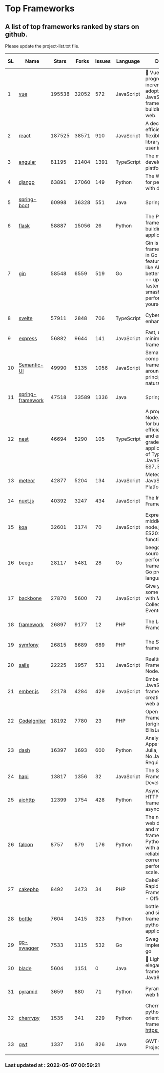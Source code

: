 # Top Frameworks
## A list of top frameworks ranked by stars on github.  
Please update the project-list.txt file.

| SL| Name  | Stars| Forks| Issues | Language | Description | Last Commit |
| --| ------| -----| ---- | ------ | -------- | ----------- | ----------- |
| 1 | [vue](https://github.com/vuejs/vue) | 195538 | 32052 | 572 | JavaScript | 🖖 Vue.js is a progressive, incrementally-adoptable JavaScript framework for building UI on the web. | 2022-05-03 00:47:22 |
| 2 | [react](https://github.com/facebook/react) | 187525 | 38571 | 910 | JavaScript | A declarative, efficient, and flexible JavaScript library for building user interfaces. | 2022-05-06 19:36:03 |
| 3 | [angular](https://github.com/angular/angular) | 81195 | 21404 | 1391 | TypeScript | The modern web developer’s platform | 2022-05-06 16:52:19 |
| 4 | [django](https://github.com/django/django) | 63891 | 27060 | 149 | Python | The Web framework for perfectionists with deadlines. | 2022-05-06 07:50:46 |
| 5 | [spring-boot](https://github.com/spring-projects/spring-boot) | 60998 | 36328 | 551 | Java | Spring Boot | 2022-05-06 22:05:36 |
| 6 | [flask](https://github.com/pallets/flask) | 58887 | 15056 | 26 | Python | The Python micro framework for building web applications. | 2022-05-03 18:17:03 |
| 7 | [gin](https://github.com/gin-gonic/gin) | 58548 | 6559 | 519 | Go | Gin is a HTTP web framework written in Go (Golang). It features a Martini-like API with much better performance -- up to 40 times faster. If you need smashing performance, get yourself some Gin. | 2022-04-26 00:51:13 |
| 8 | [svelte](https://github.com/sveltejs/svelte) | 57911 | 2848 | 706 | TypeScript | Cybernetically enhanced web apps | 2022-05-06 15:52:22 |
| 9 | [express](https://github.com/expressjs/express) | 56882 | 9644 | 141 | JavaScript | Fast, unopinionated, minimalist web framework for node. | 2022-04-29 19:32:26 |
| 10 | [Semantic-UI](https://github.com/Semantic-Org/Semantic-UI) | 49990 | 5135 | 1056 | JavaScript | Semantic is a UI component framework based around useful principles from natural language. | 2018-10-21 20:59:02 |
| 11 | [spring-framework](https://github.com/spring-projects/spring-framework) | 47518 | 33589 | 1336 | Java | Spring Framework | 2022-05-06 16:53:37 |
| 12 | [nest](https://github.com/nestjs/nest) | 46694 | 5290 | 105 | TypeScript | A progressive Node.js framework for building efficient, scalable, and enterprise-grade server-side applications on top of TypeScript & JavaScript (ES6, ES7, ES8) 🚀 | 2022-05-06 16:57:11 |
| 13 | [meteor](https://github.com/meteor/meteor) | 42877 | 5204 | 134 | JavaScript | Meteor, the JavaScript App Platform | 2022-05-02 13:42:12 |
| 14 | [nuxt.js](https://github.com/nuxt/nuxt.js) | 40392 | 3247 | 434 | JavaScript | The Intuitive Vue(2) Framework | 2021-12-17 13:20:07 |
| 15 | [koa](https://github.com/koajs/koa) | 32601 | 3174 | 70 | JavaScript | Expressive middleware for node.js using ES2017 async functions | 2022-04-06 16:09:57 |
| 16 | [beego](https://github.com/beego/beego) | 28117 | 5481 | 28 | Go | beego is an open-source, high-performance web framework for the Go programming language. | 2022-04-29 03:55:21 |
| 17 | [backbone](https://github.com/jashkenas/backbone) | 27870 | 5600 | 72 | JavaScript | Give your JS App some Backbone with Models, Views, Collections, and Events | 2022-04-26 12:19:45 |
| 18 | [framework](https://github.com/laravel/framework) | 26897 | 9177 | 12 | PHP | The Laravel Framework. | 2022-05-06 13:14:18 |
| 19 | [symfony](https://github.com/symfony/symfony) | 26815 | 8689 | 689 | PHP | The Symfony PHP framework | 2022-05-06 15:18:34 |
| 20 | [sails](https://github.com/balderdashy/sails) | 22225 | 1957 | 531 | JavaScript | Realtime MVC Framework for Node.js | 2022-05-06 21:56:16 |
| 21 | [ember.js](https://github.com/emberjs/ember.js) | 22178 | 4284 | 429 | JavaScript | Ember.js - A JavaScript framework for creating ambitious web applications | 2022-05-06 18:24:33 |
| 22 | [CodeIgniter](https://github.com/bcit-ci/CodeIgniter) | 18192 | 7780 | 23 | PHP | Open Source PHP Framework (originally from EllisLab) | 2022-03-03 13:29:55 |
| 23 | [dash](https://github.com/plotly/dash) | 16397 | 1693 | 600 | Python | Analytical Web Apps for Python, R, Julia, and Jupyter. No JavaScript Required. | 2022-05-06 15:11:35 |
| 24 | [hapi](https://github.com/hapijs/hapi) | 13817 | 1356 | 32 | JavaScript | The Simple, Secure Framework Developers Trust | 2022-04-29 14:13:00 |
| 25 | [aiohttp](https://github.com/aio-libs/aiohttp) | 12399 | 1754 | 428 | Python | Asynchronous HTTP client/server framework for asyncio and Python | 2022-05-06 17:22:29 |
| 26 | [falcon](https://github.com/falconry/falcon) | 8757 | 879 | 176 | Python | The no-nonsense web data plane API and microservices framework for Python developers, with a focus on reliability, correctness, and performance at scale. | 2022-04-09 10:56:54 |
| 27 | [cakephp](https://github.com/cakephp/cakephp) | 8492 | 3473 | 34 | PHP | CakePHP: The Rapid Development Framework for PHP - Official Repository | 2022-04-30 21:34:17 |
| 28 | [bottle](https://github.com/bottlepy/bottle) | 7604 | 1415 | 323 | Python | bottle.py is a fast and simple micro-framework for python web-applications. | 2022-03-01 21:05:57 |
| 29 | [go-swagger](https://github.com/go-swagger/go-swagger) | 7533 | 1115 | 532 | Go | Swagger 2.0 implementation for go | 2022-04-20 19:44:32 |
| 30 | [blade](https://github.com/lets-blade/blade) | 5604 | 1151 | 0 | Java | :rocket: Lightning fast and elegant mvc framework for Java8 | 2022-05-06 15:12:18 |
| 31 | [pyramid](https://github.com/Pylons/pyramid) | 3659 | 880 | 71 | Python | Pyramid - A Python web framework | 2022-03-13 22:49:13 |
| 32 | [cherrypy](https://github.com/cherrypy/cherrypy) | 1535 | 341 | 229 | Python | CherryPy is a pythonic, object-oriented HTTP framework.      https://cherrypy.dev | 2022-03-13 22:31:07 |
| 33 | [gwt](https://github.com/gwtproject/gwt) | 1337 | 316 | 826 | Java | GWT Open Source Project | 2022-04-24 18:39:53 |

### Last updated at : 2022-05-07 00:59:21
